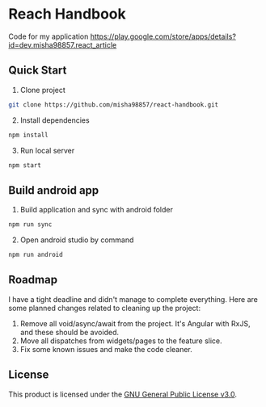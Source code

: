 # Reach Handbook

Code for my application https://play.google.com/store/apps/details?id=dev.misha98857.react_article

## Quick Start

1. Clone project

```bash
git clone https://github.com/misha98857/react-handbook.git
```

2. Install dependencies

```bash
npm install
```

3. Run local server

```bash
npm start
```

## Build android app

1. Build application and sync with android folder

```bash
npm run sync
```

2. Open android studio by command

```bash
npm run android
```

## Roadmap


I have a tight deadline and didn't manage to complete everything. Here are some planned changes related to cleaning up the project:

1. Remove all void/async/await from the project. It's Angular with RxJS, and these should be avoided.
2. Move all dispatches from widgets/pages to the feature slice.
3. Fix some known issues and make the code cleaner.

## License
This product is licensed under the [GNU General Public License v3.0](https://github.com/misha98857/react-handbook/blob/main/LICENSE).

